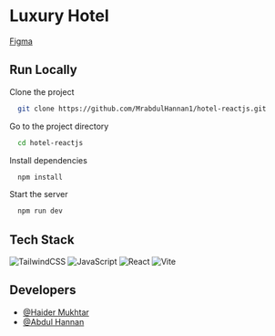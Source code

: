 
# Luxury Hotel

<a href='https://www.figma.com/design/Apmu1i0vRJk6XvjMRkUafm/Hotel?node-id=0-1&p=f&t=XeHOtlzkyElaO4rS-0'>Figma</a>


## Run Locally

Clone the project

```bash
  git clone https://github.com/MrabdulHannan1/hotel-reactjs.git
```

Go to the project directory

```bash
  cd hotel-reactjs
```

Install dependencies

```bash
  npm install
```

Start the server

```bash
  npm run dev
```


## Tech Stack

![TailwindCSS](https://img.shields.io/badge/tailwindcss-%2338B2AC.svg?style=for-the-badge&logo=tailwind-css&logoColor=white)  ![JavaScript](https://img.shields.io/badge/javascript-%23323330.svg?style=for-the-badge&logo=javascript&logoColor=%23F7DF1E) ![React](https://img.shields.io/badge/react-%2320232a.svg?style=for-the-badge&logo=react&logoColor=%2361DAFB) ![Vite](https://img.shields.io/badge/vite-%23646CFF.svg?style=for-the-badge&logo=vite&logoColor=white)


## Developers

- [@Haider Mukhtar](https://github.com/Haider-Mukhtar)
- [@Abdul Hannan](https://github.com/MrabdulHannan1)


